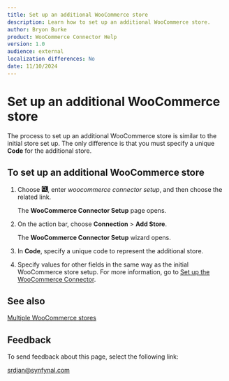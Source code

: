 ```yaml
---
title: Set up an additional WooCommerce store
description: Learn how to set up an additional WooCommerce store.
author: Bryon Burke
product: WooCommerce Connector Help
version: 1.0
audience: external
localization differences: No
date: 11/10/2024
---
```


<!-- markdownlint-disable MD006 MD007 MD009 MD024 MD025 MD033 -->
<!--// cspell:ignore  markdownlint allowfullscreen keyframes woocommerce -->

# Set up an additional WooCommerce store

The process to set up an additional WooCommerce store is similar to the initial store set up. The only difference is that you must specify a unique <b>Code</b> for the additional store.

## To set up an additional WooCommerce store

1. Choose ![Lightbulb that opens the Tell Me feature.](media/ui-search/search_small.png "Tell me what you want to do"), enter <i>woocommerce connector setup</i>, and then choose the related link.

   The <b>WooCommerce Connector Setup</b> page opens.

1. On the action bar, choose <b>Connection</b> > <b>Add Store</b>.

   The <b>WooCommerce Connector Setup</b> wizard opens.

1. In <b>Code</b>, specify a unique code to represent the additional store.

1. Specify values for other fields in the same way as the initial WooCommerce store setup. For more information, go to [Set up the WooCommerce Connector](set-up-woocommerce-connector.md).

## See also

[Multiple WooCommerce stores](multiple-woocommerce-stores.md)

## Feedback

To send feedback about this page, select the following link:

[srdjan@synfynal.com](mailto:srdjan@synfynal.com?subject=Documentation%20Feedback%20Product%20Docs:%20set-up-additional-woocommerce-store)
